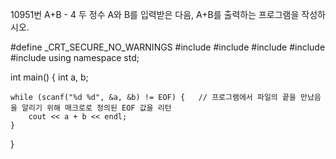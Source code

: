 10951번 A+B - 4
두 정수 A와 B를 입력받은 다음, A+B를 출력하는 프로그램을 작성하시오. 



#define _CRT_SECURE_NO_WARNINGS
#include<numeric>
#include<cstdio>
#include<iostream>
#include<cstring>
#include<vector>
using namespace std;

int main() {
	int a, b;
	
	while (scanf("%d %d", &a, &b) != EOF) {   // 프로그램에서 파일의 끝을 만났음을 알리기 위해 매크로로 정의된 EOF 값을 리턴
		cout << a + b << endl;
	}
}
